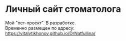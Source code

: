 # Личный сайт стоматолога  
Мой "пет-проект". В разработке.  
Временно размещен по адресу:  
https://vitalytikhonov.github.io/DrNatfullina/
